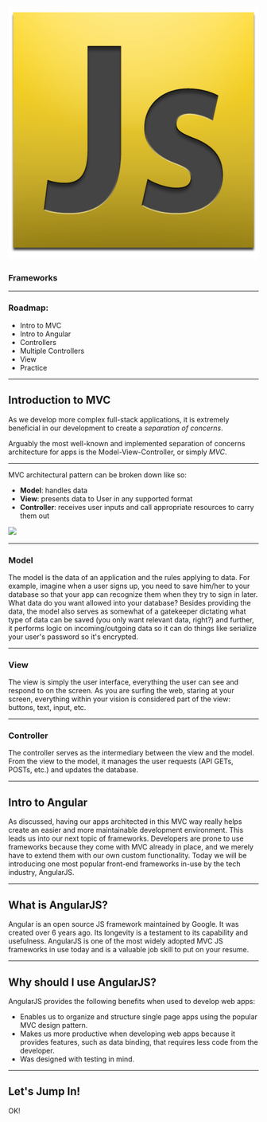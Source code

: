 <!-- .slide: data-transition="concave"  data-background="../images/background.jpg"-->
# ![](../images/js_logo.png)
### Frameworks

---

<!-- .slide: data-background="../images/background.jpg"-->
### Roadmap:
* Intro to MVC
* Intro to Angular
* Controllers
* Multiple Controllers
* View
* Practice

---

<!-- .slide: data-background="../images/background.jpg"-->
## Introduction to MVC
As we develop more complex full-stack applications, it is extremely beneficial in our development to create a _separation of concerns_.

Arguably the most well-known and implemented separation of concerns architecture for apps is the Model-View-Controller, or simply _MVC_.

---

<!-- .slide: data-background="../images/background.jpg"-->
MVC architectural pattern can be broken down like so:

- **Model**: handles data
- **View**: presents data to User in any supported format
- **Controller**: receives user inputs and call appropriate resources to carry them out

![](http://www.beansoftware.com/ASP.NET-Tutorials/Images/MVC-Diagram.gif)

---

<!-- .slide: data-background="../images/background.jpg"-->
### Model

The model is the data of an application and the rules applying to data. For example, imagine when a user signs up, you need to save him/her to your database so that your app can recognize them when they try to sign in later. What data do you want allowed into your database? Besides providing the data, the model also serves as somewhat of a gatekeeper dictating what type of data can be saved (you only want relevant data, right?) and further, it performs logic on incoming/outgoing data so it can do things like serialize your user's password so it's encrypted.

---

<!-- .slide: data-background="../images/background.jpg"-->
### View

The view is simply the user interface, everything the user can see and respond to on the screen. As you are surfing the web, staring at your screen, everything within your vision is considered part of the view: buttons, text, input, etc.

---

<!-- .slide: data-background="../images/background.jpg"-->
### Controller

The controller serves as the intermediary between the view and the model. From the view to the model, it manages the user requests (API GETs, POSTs, etc.) and updates the database.

---

<!-- .slide: data-background="../images/background.jpg"-->
## Intro to Angular

As discussed, having our apps architected in this MVC way really helps create an easier and more maintainable development environment. This leads us into our next topic of frameworks. Developers are prone to use frameworks because they come with MVC already in place, and we merely have to extend them with our own custom functionality. Today we will be introducing one most popular front-end frameworks in-use by the tech industry, AngularJS.

---

<!-- .slide: data-background="../images/background.jpg"-->
## What is AngularJS?

Angular is an open source JS framework maintained by Google. It was created over 6 years ago. Its longevity is a testament to its capability and usefulness.  AngularJS is one of the most widely adopted MVC JS frameworks in use today and is a valuable job skill to put on your resume.

---

<!-- .slide: data-background="../images/background.jpg"-->
## Why should I use AngularJS?

AngularJS provides the following benefits when used to develop web apps:
- Enables us to organize and structure single page apps using the popular MVC design pattern.
- Makes us more productive when developing web apps because it provides features, such as data binding, that requires less code from the developer.
- Was designed with testing in mind.

---

<!-- .slide: data-background="../images/background.jpg"-->
## Let's Jump In!

OK!
